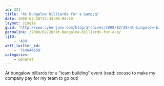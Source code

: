 ```yaml
---
id: 321
title: "At bungalow billiards for a &amp;q"
date: 2008-02-28T17:43:06-04:00
layout: single
guid: 'http://www.cyberjunx.com/blog/archives/2008/02/28/at-bungalow-billiards-for-a-q/'
permalink: /2008/02/28/at-bungalow-billiards-for-a-q/
ljID:
    - '488'
aktt_twitter_id:
    - '764644158'
categories:
    - General
---
```


At bungalow billiards for a "team building" event (read: excuse to make my company pay for my team to go out)